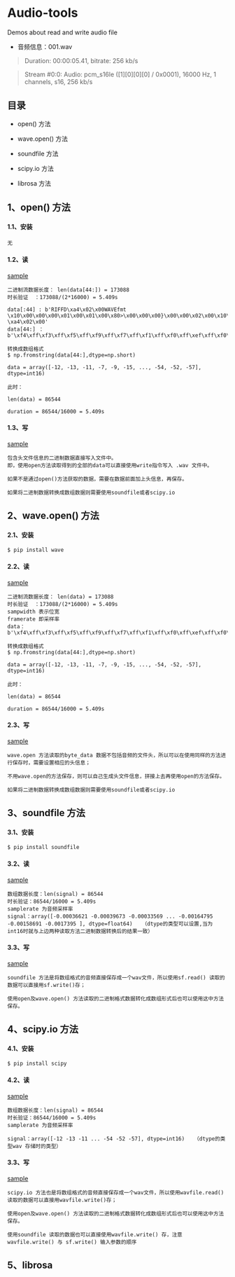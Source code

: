# Audio-tools
Demos about read and write audio file

- 音频信息：001.wav

> Duration: 00:00:05.41, bitrate: 256 kb/s

> Stream #0:0: Audio: pcm_s16le ([1][0][0][0] / 0x0001), 16000 Hz, 1 channels, s16, 256 kb/s

## 目录

- open() 方法

- wave.open() 方法

- soundfile 方法

- scipy.io 方法

- librosa 方法

## 1、open() 方法

#### 1.1、安装

```
无
```

#### 1.2、读

[sample](open.py)

```
二进制流数据长度： len(data[44:]) = 173088 
时长验证  ：173088/(2*16000) = 5.409s 

data[:44] : b'RIFFD\xa4\x02\x00WAVEfmt \x10\x00\x00\x00\x01\x00\x01\x00\x80>\x00\x00\x00}\x00\x00\x02\x00\x10\x00data \xa4\x02\x00'
data[44:] ：b'\xf4\xff\xf3\xff\xf5\xff\xf9\xff\xf7\xff\xf1\xff\xf0\xff\xef\xff\xf0\xff\xef\xff\xf5\xff\xf4\xff\xfb\xff\xf9\xff\xf4\xff\xf6\xff\xf2\xff\xf5\xff...'
```

```
转换成数组格式
$ np.fromstring(data[44:],dtype=np.short)

data = array([-12, -13, -11, -7, -9, -15, ..., -54, -52, -57], dtype=int16)

此时：

len(data) = 86544

duration = 86544/16000 = 5.409s
```
#### 1.3、写

[sample](open.py)

```
包含头文件信息的二进制数据直接写入文件中。
即，使用open方法读取得到的全部的data可以直接使用write指令写入 .wav 文件中。

如果不是通过open()方法获取的数据，需要在数据前面加上头信息，再保存。

如果将二进制数据转换成数组数据则需要使用soundfile或者scipy.io
```

## 2、wave.open() 方法

#### 2.1、安装

```
$ pip install wave
```

#### 2.2、读

[sample](wave_open.py)

```
二进制流数据长度： len(data) = 173088 
时长验证  ：173088/(2*16000) = 5.409s 
sampwidth 表示位宽
framerate 即采样率
data：b'\xf4\xff\xf3\xff\xf5\xff\xf9\xff\xf7\xff\xf1\xff\xf0\xff\xef\xff\xf0\xff\xef\xff\xf5\xff\xf4\xff\xfb\xff\xf9\xff\xf4\xff...'
```
```
转换成数组格式
$ np.fromstring(data[44:],dtype=np.short)

data = array([-12, -13, -11, -7, -9, -15, ..., -54, -52, -57], dtype=int16) 

此时：

len(data) = 86544

duration = 86544/16000 = 5.409s
```
#### 2.3、写

[sample](wave_open.py)

```
wave.open 方法读取的byte_data 数据不包括音频的文件头，所以可以在使用同样的方法进行保存时，需要设置相应的头信息；

不用wave.open的方法保存，则可以自己生成头文件信息，拼接上去再使用open的方法保存。

如果将二进制数据转换成数组数据则需要使用soundfile或者scipy.io
```


## 3、soundfile 方法

#### 3.1、安装

```
$ pip install soundfile
```

#### 3.2、读

[sample](sf.py)

```
数组数据长度：len(signal) = 86544
时长验证：86544/16000 = 5.409s
samplerate 为音频采样率
signal：array([-0.00036621 -0.00039673 -0.00033569 ... -0.00164795 -0.00158691 -0.0017395 ], dtype=float64)   （dtype的类型可以设置,当为int16时就与上边两种读取方法二进制数据转换后的结果一致）
```

#### 3.3、写

[sample](sf.py)

```
soundfile 方法是将数组格式的音频直接保存成一个wav文件，所以使用sf.read() 读取的数据可以直接用sf.write()存；

使用open及wave.open() 方法读取的二进制格式数据转化成数组形式后也可以使用这中方法保存。
```

## 4、scipy.io 方法

#### 4.1、安装

```
$ pip install scipy
```

#### 4.2、读

[sample](scipy_fun.py)

```
数组数据长度：len(signal) = 86544
时长验证：86544/16000 = 5.409s
samplerate 为音频采样率

signal：array([-12 -13 -11 ... -54 -52 -57], dtype=int16)   （dtype的类型wav 存储时的类型）
```

#### 3.3、写

[sample](scipy_fun.py)

```
scipy.io 方法也是将数组格式的音频直接保存成一个wav文件，所以使用wavfile.read()读取的数据可以直接用wavfile.write()存；

使用open及wave.open() 方法读取的二进制格式数据转化成数组形式后也可以使用这中方法保存。

使用soundfile 读取的数据也可以直接使用wavfile.write() 存，注意wavfile.write() 与 sf.write() 输入参数的顺序
```

## 5、librosa

